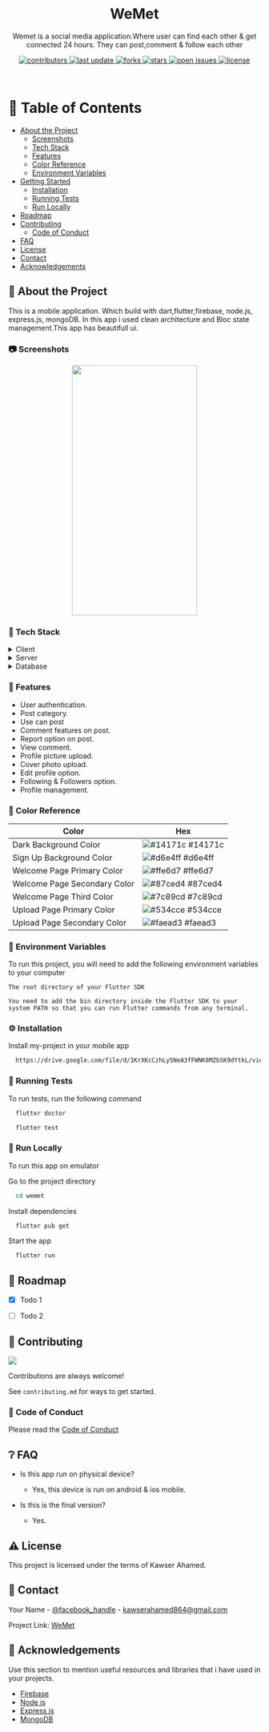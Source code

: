 
<div align="center">
  <h1>WeMet</h1>
  
  <p>
    Wemet is a social media application.Where user can find each other & get connected 24 hours. They can post,comment & follow
    each other
  </p>
  
  
<!-- Badges -->
<p>
  <a href="https://github.com/Louis3797/awesome-readme-template/graphs/contributors">
    <img src="https://img.shields.io/github/contributors/Louis3797/awesome-readme-template" alt="contributors" />
  </a>
  <a href="">
    <img src="https://img.shields.io/github/last-commit/Louis3797/awesome-readme-template" alt="last update" />
  </a>
  <a href="https://github.com/Louis3797/awesome-readme-template/network/members">
    <img src="https://img.shields.io/github/forks/Louis3797/awesome-readme-template" alt="forks" />
  </a>
  <a href="https://github.com/Louis3797/awesome-readme-template/stargazers">
    <img src="https://img.shields.io/github/stars/Louis3797/awesome-readme-template" alt="stars" />
  </a>
  <a href="https://github.com/Louis3797/awesome-readme-template/issues/">
    <img src="https://img.shields.io/github/issues/Louis3797/awesome-readme-template" alt="open issues" />
  </a>
  <a href="https://github.com/Louis3797/awesome-readme-template/blob/master/LICENSE">
    <img src="https://img.shields.io/github/license/Louis3797/awesome-readme-template.svg" alt="license" />
  </a>
</p>
   
</div>

<br />

<!-- Table of Contents -->
# :notebook_with_decorative_cover: Table of Contents

- [About the Project](#star2-about-the-project)
  * [Screenshots](#camera-screenshots)
  * [Tech Stack](#space_invader-tech-stack)
  * [Features](#dart-features)
  * [Color Reference](#art-color-reference)
  * [Environment Variables](#key-environment-variables)
- [Getting Started](#toolbox-getting-started)
  * [Installation](#gear-installation)
  * [Running Tests](#test_tube-running-tests)
  * [Run Locally](#running-run-locally)
- [Roadmap](#compass-roadmap)
- [Contributing](#wave-contributing)
  * [Code of Conduct](#scroll-code-of-conduct)
- [FAQ](#grey_question-faq)
- [License](#warning-license)
- [Contact](#handshake-contact)
- [Acknowledgements](#gem-acknowledgements)

  

<!-- About the Project -->
## :star2: About the Project
<p>
  This is a mobile application. Which build with dart,flutter,firebase, node.js, express.js, mongoDB. In this app i used clean 
  architecture and Bloc state management.This app has beautifull ui.
</p>

<!-- Screenshots -->
### :camera: Screenshots

<div align="center"> 
  <img src="https://firebasestorage.googleapis.com/v0/b/test-2aece.appspot.com/o/Wemet%2FScreenshot_2024-05-29-15-38-05-17_fd27c98f834841bbb554dd77741009e0.jpg?alt=media&token=b0799fb5-de08-4f9f-baf2-4079d3b7f0e9" style="width: 250px; height: 500px;"/>
</div>


<!-- TechStack -->
### :space_invader: Tech Stack

<details>
  <summary>Client</summary>
  <ul>
    <li><a href="https://dart.dev/">Dart</a></li>
    <li><a href="https://flutter.dev/">Flutter</a></li>
  </ul>
</details>

<details>
  <summary>Server</summary>
  <ul>
    <li><a href="https://nodejs.org/en">Node Js</a></li>
    <li><a href="https://expressjs.com/">Express Js</a></li>
  </ul>
</details>

<details>
<summary>Database</summary>
  <ul>
    <li><a href="https://console.firebase.google.com/">Firebase</a></li>
    <li><a href="https://www.mongodb.com/">MongoDB</a></li>
  </ul>
</details>

<!-- Features -->
### :dart: Features

- User authentication.
- Post category.
- Use can post
- Comment features on post.
- Report option on post.
- View comment.
- Profile picture upload.
- Cover photo upload.
- Edit profile option.
- Following & Followers option.
- Profile management.

<!-- Color Reference -->
### :art: Color Reference

| Color             | Hex                                                                |
| ----------------- | ------------------------------------------------------------------ |
| Dark Background Color | ![#14171c](https://via.placeholder.com/10/222831?text=+) #14171c |
| Sign Up Background Color | ![#d6e4ff](https://via.placeholder.com/10/393E46?text=+) #d6e4ff |
| Welcome Page Primary Color | ![#ffe6d7](https://via.placeholder.com/10/00ADB5?text=+) #ffe6d7 |
| Welcome Page Secondary Color | ![#87ced4](https://via.placeholder.com/10/00ADB5?text=+) #87ced4 |
| Welcome Page Third Color | ![#7c89cd](https://via.placeholder.com/10/00ADB5?text=+) #7c89cd |
| Upload Page Primary Color | ![#534cce](https://via.placeholder.com/10/00ADB5?text=+) #534cce |
| Upload Page Secondary Color | ![#faead3](https://via.placeholder.com/10/00ADB5?text=+) #faead3 |


<!-- Env Variables -->
### :key: Environment Variables

To run this project, you will need to add the following environment variables to your computer

`The root directory of your Flutter SDK`

`You need to add the bin directory inside the Flutter SDK to your system PATH so that you can run Flutter commands from any terminal.`


<!-- Installation -->
### :gear: Installation

Install my-project in your mobile app

```bash
  https://drive.google.com/file/d/1KrXKcCzhLy5NeA3fFWNK8MZbSK9dYtkL/view?usp=drive_link
```
   
<!-- Running Tests -->
### :test_tube: Running Tests

To run tests, run the following command
```bash
  flutter doctor
```
```bash
  flutter test
```

<!-- Run Locally -->
### :running: Run Locally

To run this app on emulator 

Go to the project directory

```bash
  cd wemet
```

Install dependencies

```bash
  flutter pub get
```

Start the app

```bash
  flutter run
```
<!-- Roadmap -->
## :compass: Roadmap

* [x] Todo 1
* [ ] Todo 2


<!-- Contributing -->
## :wave: Contributing

<a href="https://github.com/Louis3797/awesome-readme-template/graphs/contributors">
  <img src="https://contrib.rocks/image?repo=Louis3797/awesome-readme-template" />
</a>


Contributions are always welcome!

See `contributing.md` for ways to get started.


<!-- Code of Conduct -->
### :scroll: Code of Conduct

Please read the [Code of Conduct](https://github.com/Louis3797/awesome-readme-template/blob/master/CODE_OF_CONDUCT.md)

<!-- FAQ -->
## :grey_question: FAQ

- Is this app run on physical device?

  + Yes, this device is run on android & ios mobile.

- Is this is the final version?

  + Yes.


<!-- License -->
## :warning: License

This project is licensed under the terms of Kawser Ahamed.


<!-- Contact -->
## :handshake: Contact

Your Name - [@facebook_handle](https://www.facebook.com/kawser.ahamed.farabi/) - kawserahamed864@gmail.com

Project Link: [WeMet](https://github.com/Kawser-Ahamed/WeMet)


<!-- Acknowledgments -->
## :gem: Acknowledgements

Use this section to mention useful resources and libraries that i have used in your projects.

 - [Firebase](https://console.firebase.google.com/)
 - [Node js](https://nodejs.org/en)
 - [Express js](https://expressjs.com/)
 - [MongoDB](https://www.mongodb.com/)

